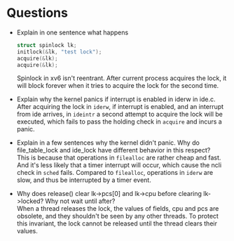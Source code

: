 # Questions

* Explain in one sentence what happens
  
    ```c
    struct spinlock lk;
    initlock(&lk, "test lock");
    acquire(&lk);
    acquire(&lk);
    ```

    Spinlock in xv6 isn't reentrant. After current process acquires the lock, it will block forever when it tries to acquire the lock for the second time.
* Explain why the kernel panics if interrupt is enabled in iderw in ide.c.  
    After acquiring the lock in `iderw`, if interrupt is enabled, and an interrupt from ide arrives, in `ideintr` a second attempt to acquire the lock will be executed, which fails to pass the holding check in `acquire` and incurs a panic.
* Explain in a few sentences why the kernel didn't panic. Why do file_table_lock and ide_lock have different behavior in this respect?  
    This is because that operations in `filealloc` are rather cheap and fast. And it's less likely that a timer interrupt will occur, which cause the ncli check in `sched` fails. Compared to `filealloc`, operations in `iderw` are slow, and thus be interrupted by a timer event.
* Why does release() clear lk->pcs[0] and lk->cpu before clearing lk->locked? Why not wait until after?  
    When a thread releases the lock, the values of fields, cpu and pcs are obsolete, and they shouldn't be seen by any other threads. To protect this invariant, the lock cannot be released until the thread clears their values.
